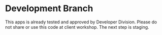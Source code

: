 # Development Branch

This apps is already tested and approved by Developer Division. Please do not share or use this code at client workshop. The next step is staging. 
